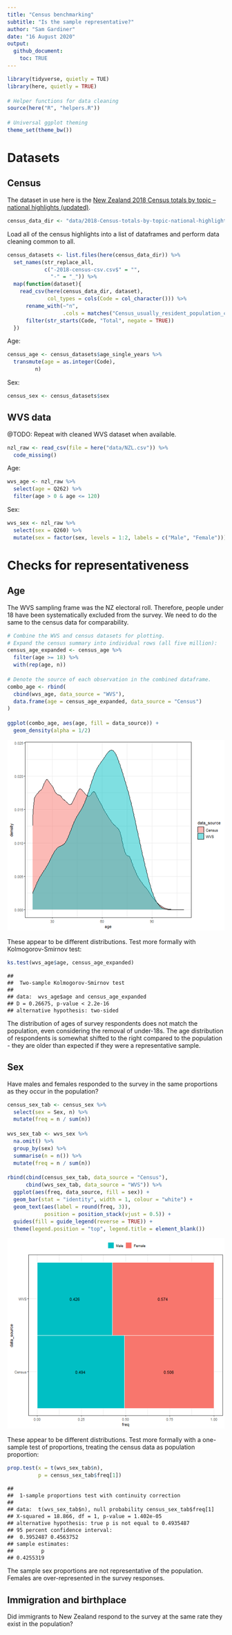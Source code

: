 ```yaml
---
title: "Census benchmarking"
subtitle: "Is the sample representative?"
author: "Sam Gardiner"
date: "16 August 2020"
output: 
  github_document:
    toc: TRUE
---
```




```r
library(tidyverse, quietly = TUE)
library(here, quietly = TRUE)

# Helper functions for data cleaning
source(here("R", "helpers.R"))

# Universal ggplot theming 
theme_set(theme_bw())
```

# Datasets
## Census
The dataset in use here is the [New Zealand 2018 Census totals by topic – national
highlights (updated)](https://www.stats.govt.nz/information-releases/2018-census-totals-by-topic-national-highlights-updated).


```r
census_data_dir <- "data/2018-Census-totals-by-topic-national-highlights"
```

Load all of the census highlights into a list of dataframes and perform data
cleaning common to all.


```r
census_datasets <- list.files(here(census_data_dir)) %>%
  set_names(str_replace_all,
            c("-2018-census-csv.csv$" = "",
              "-" = "_")) %>%
  map(function(dataset){
    read_csv(here(census_data_dir, dataset),
             col_types = cols(Code = col_character())) %>%
      rename_with(~"n",
                  .cols = matches("Census_usually_resident_population_count")) %>%
      filter(str_starts(Code, "Total", negate = TRUE))
  })
```

Age:


```r
census_age <- census_datasets$age_single_years %>%
  transmute(age = as.integer(Code),
         n)
```

Sex:


```r
census_sex <- census_datasets$sex
```

## WVS data
@TODO: Repeat with cleaned WVS dataset when available.


```r
nzl_raw <- read_csv(file = here("data/NZL.csv")) %>%
  code_missing()
```

Age:


```r
wvs_age <- nzl_raw %>%
  select(age = Q262) %>%
  filter(age > 0 & age <= 120)
```

Sex:


```r
wvs_sex <- nzl_raw %>%
  select(sex = Q260) %>%
  mutate(sex = factor(sex, levels = 1:2, labels = c("Male", "Female")))
```

# Checks for representativeness
## Age



The WVS sampling frame was the NZ electoral roll. Therefore, people under 18
have been systematically excluded from the survey. We need to do the same to the
census data for comparability.


```r
# Combine the WVS and census datasets for plotting.
# Expand the census summary into individual rows (all five million):
census_age_expanded <- census_age %>%
  filter(age >= 18) %>%
  with(rep(age, n))

# Denote the source of each observation in the combined dataframe.
combo_age <- rbind(
  cbind(wvs_age, data_source = "WVS"),
  data.frame(age = census_age_expanded, data_source = "Census")
)

ggplot(combo_age, aes(age, fill = data_source)) +
  geom_density(alpha = 1/2)
```

![KDE for age distributions for whole population and WVS respondents.](benchmark/age-comparison-1.png)

These appear to be different distributions. Test more formally with
Kolmogorov-Smirnov test:


```r
ks.test(wvs_age$age, census_age_expanded)
```

```
## 
## 	Two-sample Kolmogorov-Smirnov test
## 
## data:  wvs_age$age and census_age_expanded
## D = 0.26675, p-value < 2.2e-16
## alternative hypothesis: two-sided
```

The distribution of ages of survey respondents does not match the population,
even considering the removal of under-18s. The age distribution of
respondents is somewhat shifted to the right compared to the population -
they are older than expected if they were a representative sample.

## Sex



Have males and females responded to the survey in the same proportions
as they occur in the population?


```r
census_sex_tab <- census_sex %>%
  select(sex = Sex, n) %>%
  mutate(freq = n / sum(n))

wvs_sex_tab <- wvs_sex %>%
  na.omit() %>%
  group_by(sex) %>%
  summarise(n = n()) %>%
  mutate(freq = n / sum(n))

rbind(cbind(census_sex_tab, data_source = "Census"),
      cbind(wvs_sex_tab, data_source = "WVS")) %>%
  ggplot(aes(freq, data_source, fill = sex)) +
  geom_bar(stat = "identity", width = 1, colour = "white") +
  geom_text(aes(label = round(freq, 3)),
            position = position_stack(vjust = 0.5)) +
  guides(fill = guide_legend(reverse = TRUE)) +
  theme(legend.position = "top", legend.title = element_blank())
```

![Sex proportions in census and survey datasets.](benchmark/sex-comparison-1.png)

These appear to be different distributions. Test more formally with a
one-sample test of proportions, treating the census data as population
proportion:


```r
prop.test(x = t(wvs_sex_tab$n),
          p = census_sex_tab$freq[1])
```

```
## 
## 	1-sample proportions test with continuity correction
## 
## data:  t(wvs_sex_tab$n), null probability census_sex_tab$freq[1]
## X-squared = 18.866, df = 1, p-value = 1.402e-05
## alternative hypothesis: true p is not equal to 0.4935487
## 95 percent confidence interval:
##  0.3952487 0.4563752
## sample estimates:
##         p 
## 0.4255319
```

The sample sex proportions are not representative of the population. Females
are over-represented in the survey responses.
## Immigration and birthplace



Did immigrants to New Zealand respond to the survey at the same rate they
exist in the population?
